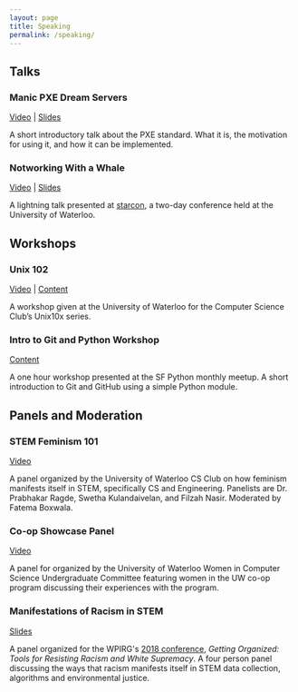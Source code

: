 ```yaml
---
layout: page
title: Speaking
permalink: /speaking/
---
```


## Talks

### Manic PXE Dream Servers
[Video](http://mirror.csclub.uwaterloo.ca/csclub/fatema-manic-pxe-dream-servers.mp4) | [Slides](https://docs.google.com/presentation/d/1z_NwFExADO8DP73KSdp6PBh3pSSUixP6I-ZrC3hrnvQ/edit?usp=sharing)

A short introductory talk about the PXE standard. What it is, the motivation
for using it, and how it can be implemented.


### Notworking With a Whale
[Video](https://youtu.be/V4yX_O51jrU) | [Slides](https://docs.google.com/presentation/d/1-ofnItCye4llYRnV6CoqptYxpwMmqU0KOeZFzKzT9Ds/edit?usp=sharing)

A lightning talk presented at [starcon](https://starcon.io), a two-day conference held 
at the University of Waterloo. 

## Workshops

### Unix 102
[Video](http://mirror.csclub.uwaterloo.ca/csclub/unix102-s17.mp4) | [Content](http://csclub.uwaterloo.ca/~fhboxwal/unix102/)

A workshop given at the University of Waterloo for the Computer Science
Club’s Unix10x series.

### Intro to Git and Python Workshop
[Content](https://github.com/fboxwala/intro-git-py-workshop)

A one hour workshop presented at the SF Python monthly meetup. A short introduction to Git and GitHub using a simple
Python module. 

## Panels and Moderation

### STEM Feminism 101
[Video](http://csclub.uwaterloo.ca/media/Feminism%20in%20STEM%20-%20a%20101%20Panel)

A panel organized by the University of Waterloo CS Club on how feminism manifests itself in STEM, specifically CS and Engineering.
Panelists are Dr. Prabhakar Ragde, Swetha Kulandaivelan, and Filzah Nasir. Moderated by Fatema Boxwala. 

### Co-op Showcase Panel
[Video](http://wics.uwaterloo.ca/2016/01/coop-video-2016/)

A panel for organized by the University of Waterloo Women in Computer Science
Undergraduate Committee featuring women in the UW co-op program discussing
their experiences with the program.

### Manifestations of Racism in STEM
[Slides](https://docs.google.com/presentation/d/1KtPnNZ73Lj7yAqOMl_8M--MkFsgbJUjP3nGHmaWQHGc/edit?usp=sharing)

A panel organized for the WPIRG's [2018 conference](http://wpirg.org/gettinorganizedconference/), _Getting Organized:
Tools for Resisting Racism and White Supremacy_. A four person panel discussing the ways that racism manifests itself
in STEM data collection, algorithms and environmental justice.
